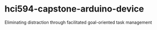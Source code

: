 # hci594-capstone-arduino-device
Eliminating distraction through facilitated goal-oriented task management
